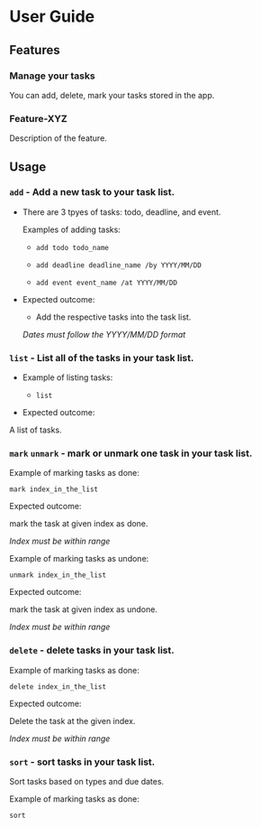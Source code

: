 # User Guide

## Features

### Manage your tasks

You can add, delete, mark your tasks stored in the app.

### Feature-XYZ

Description of the feature.

## Usage

### `add` - Add a new task to your task list.

- There are 3 tpyes of tasks: todo, deadline, and event.

  Examples of adding tasks:

  - `add todo todo_name`

  - `add deadline deadline_name /by YYYY/MM/DD`

  - `add event event_name /at YYYY/MM/DD`

- Expected outcome:

  - Add the respective tasks into the task list.

  _Dates must follow the YYYY/MM/DD format_

### `list` - List all of the tasks in your task list.

- Example of listing tasks:

  - `list`

- Expected outcome:

A list of tasks.

### `mark` `unmark` - mark or unmark one task in your task list.

Example of marking tasks as done:

`mark index_in_the_list`

Expected outcome:

mark the task at given index as done.

_Index must be within range_

Example of marking tasks as undone:

`unmark index_in_the_list`

Expected outcome:

mark the task at given index as undone.

_Index must be within range_

### `delete` - delete tasks in your task list.

Example of marking tasks as done:

`delete index_in_the_list`

Expected outcome:

Delete the task at the given index.

_Index must be within range_

### `sort` - sort tasks in your task list.

Sort tasks based on types and due dates.

Example of marking tasks as done:

`sort`
